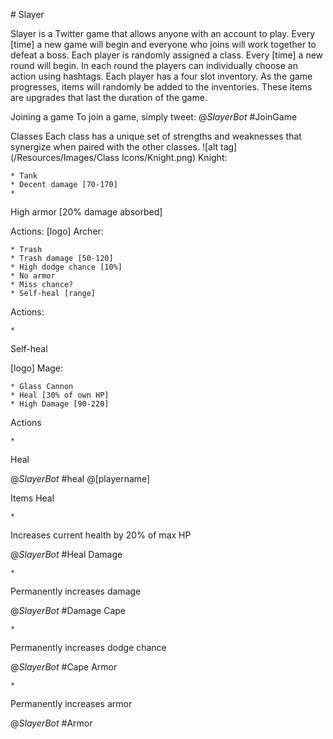 \# Slayer

Slayer is a Twitter game that allows anyone with an account to play. Every [time] a new game will begin and everyone who joins will work together to defeat a boss. Each player is randomly assigned a class. Every [time] a new round will begin. In each round the players can individually choose an action using hashtags. Each player has a four slot inventory. As the game progresses, items will randomly be added to the inventories. These items are upgrades that last the duration of the game.


Joining a game
To join a game, simply tweet:
@_SlayerBot_ #JoinGame


Classes
Each class has a unique set of strengths and weaknesses that synergize when paired with the other classes.
![alt tag](/Resources/Images/Class Icons/Knight.png) Knight:

	* Tank
	* Decent damage [70-170]
	* 
High armor [20% damage absorbed]


Actions:
[logo] Archer:

	* Trash
	* Trash damage [50-120]
	* High dodge chance [10%]
	* No armor
	* Miss chance?
	* Self-heal [range]





Actions:

	* 
Self-heal




[logo] Mage:

	* Glass Cannon
	* Heal [30% of own HP]
	* High Damage [90-220]

Actions

	* 
Heal


@_SlayerBot_ #heal @[playername]


Items
Heal

	* 
Increases current health by 20% of max HP


@_SlayerBot_ #Heal
Damage

	* 
Permanently increases damage


@_SlayerBot_ #Damage
Cape

	* 
Permanently increases dodge chance


@_SlayerBot_ #Cape
Armor

	* 
Permanently increases armor


@_SlayerBot_ #Armor

